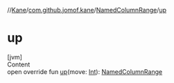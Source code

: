 //[Kane](../../index.md)/[com.github.jomof.kane](../index.md)/[NamedColumnRange](index.md)/[up](up.md)



# up  
[jvm]  
Content  
open override fun [up](up.md)(move: [Int](https://kotlinlang.org/api/latest/jvm/stdlib/kotlin/-int/index.html)): [NamedColumnRange](index.md)  



